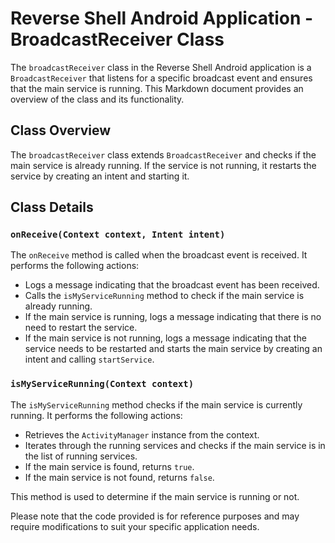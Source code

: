 # Reverse Shell Android Application - BroadcastReceiver Class

The `broadcastReceiver` class in the Reverse Shell Android application is a `BroadcastReceiver` that listens for a specific broadcast event and ensures that the main service is running. This Markdown document provides an overview of the class and its functionality.

## Class Overview

The `broadcastReceiver` class extends `BroadcastReceiver` and checks if the main service is already running. If the service is not running, it restarts the service by creating an intent and starting it.

## Class Details

### `onReceive(Context context, Intent intent)`

The `onReceive` method is called when the broadcast event is received. It performs the following actions:

- Logs a message indicating that the broadcast event has been received.
- Calls the `isMyServiceRunning` method to check if the main service is already running.
- If the main service is running, logs a message indicating that there is no need to restart the service.
- If the main service is not running, logs a message indicating that the service needs to be restarted and starts the main service by creating an intent and calling `startService`.

### `isMyServiceRunning(Context context)`

The `isMyServiceRunning` method checks if the main service is currently running. It performs the following actions:

- Retrieves the `ActivityManager` instance from the context.
- Iterates through the running services and checks if the main service is in the list of running services.
- If the main service is found, returns `true`.
- If the main service is not found, returns `false`.

This method is used to determine if the main service is running or not.

Please note that the code provided is for reference purposes and may require modifications to suit your specific application needs.

